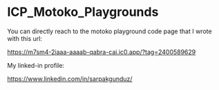 # ICP_Motoko_Playgrounds

You can directly reach to the motoko playground code page that I wrote with this url:

https://m7sm4-2iaaa-aaaab-qabra-cai.ic0.app/?tag=2400589629

My linked-in profile:

https://www.linkedin.com/in/sarpakgunduz/
